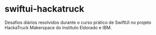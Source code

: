 # swiftui-hackatruck
Desafios diários resolvidos durante o curso prático de SwiftUI no projeto HackaTruck Makerspace do Instituto Eldorado e IBM.
